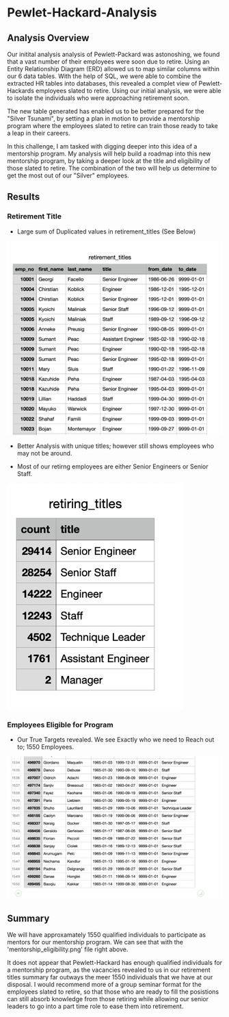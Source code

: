 # Pewlet-Hackard-Analysis

## Analysis Overview

Our initital analysis analysis of Pewlett-Packard was astonoshing, we found that a vast number of their employees were soon due to retire. Using an Entity Relationship Diagram (ERD) allowed us to map similar columns within our 6 data tables. With the help of SQL, we were able to combine the extracted HR tables into databases, this revealed a complet view of Pewlett-Hackards employees slated to retire. Using our initial analysis, we were able to isolate the individuals who were approaching retirement soon. 

The new table generated has enabled us to be better prepared for the "Silver Tsunami", by setting a plan in motion to provide a mentorship program where the employees slated to retire can train those ready to take a leap in their careers.

In this challenge, I am tasked with digging deeper into this idea of a mentorship program. My analysis will help build a roadmap into this new mentorship program, by taking a deeper look at the title and eligibility of those slated to retire. The combination of the two will help us determine to get the most out of our "Silver" employees. 

## Results

### Retirement Title

- Large sum of Duplicated values in retirement_titles (See Below)

![](Resources/Retirement_titles.png)

- Better Analysis with unique titles; however still shows employees who may not be around.


- Most of our retirng employees are either Senior Engineers or Senior Staff.

![](Resources/retiring_titles.png)

### Employees Eligible for Program

- Our True Targets revealed. We see Exactly who we need to Reach out to; 1550 Employees.

![](Resources/mentorship_eligibilty.png)

## Summary

We will have approxamately 1550 qualified individuals to participate as mentors for our mentorship program. We can see that with the 'mentorship_eligibility.png' file right above.

It does not appear that Pewlett-Hackard has enough qualified individuals for a mentorship program, as the vacancies revealed to us in our retirement titles summary far outways the meer 1550 individuals that we have at our disposal. I would recommend more of a group seminar format for the employees slated to retire, so that those who are ready to fill the posistions can still absorb knowledge from those retiring while allowing our senior leaders to go into a part time role to ease them into retirement. 
